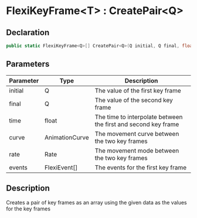 # FlexiKeyFrame\<T> : CreatePair\<Q>
## Declaration
```cs
public static FlexiKeyFrame<Q>[] CreatePair<Q>(Q initial, Q final, float time, AnimationCurve curve=null, Rate rate=Rate.time, FlexiEvent[] events=null)
```

## Parameters
| Parameter | Type | Description |
| - | - | - |
| initial | Q | The value of the first key frame |
| final | Q | The value of the second key frame |
| time | float | The time to interpolate between the first and second key frame |
| curve | AnimationCurve | The movement curve between the two key frames |
| rate | Rate | The movement mode between the two key frames |
| events | FlexiEvent[] | The events for the first key frame |

## Description
Creates a pair of key frames as an array using the given data as the values for the key frames
